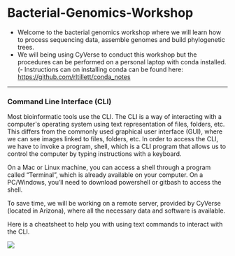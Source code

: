 # Bacterial-Genomics-Workshop
- Welcome to the bacterial genomics workshop where we will learn how to process sequencing data, assemble genomes and build phylogenetic trees.
- We will being using CyVerse to conduct this workshop but the procedures can be performed on a personal laptop with conda installed. 
(- Instructions can on installing conda can be found here: https://github.com/rltillett/conda_notes


------------

### Command Line Interface (CLI)
Most bioinformatic tools use the CLI. The CLI is a way of interacting with a computer's operating system using text representation of files, folders, etc. This differs from the commonly used graphical user interface (GUI), where we can see images linked to files, folders, etc. In order to access the CLI, we have to invoke a program, shell, which is a CLI program that allows us to control the computer by typing instructions with a keyboard.

On a Mac or Linux machine, you can access a shell through a program called “Terminal”, which is already available on your computer.
On a PC/Windows, you’ll need to download powershell or gitbash to access the shell.

To save time, we will be working on a remote server, provided by CyVerse (located in Arizona), where all the necessary data and software is available. 

Here is a cheatsheet to help you with using text commands to interact with the CLI.

[![](https://rumorscity.com/wp-content/uploads/2014/08/10-Linux-Unix-Command-Cheat-Sheet-021.jpg)](http://https://rumorscity.com/wp-content/uploads/2014/08/10-Linux-Unix-Command-Cheat-Sheet-021.jpg)
